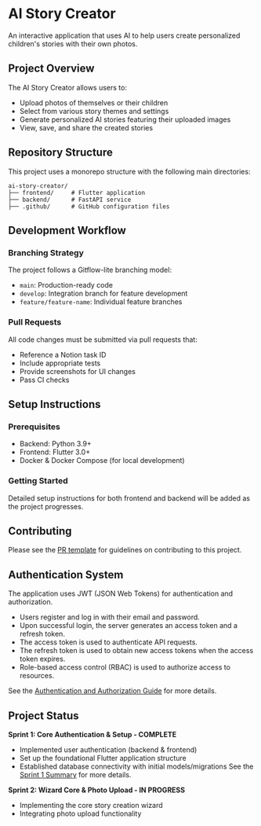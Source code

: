 # AI Story Creator

An interactive application that uses AI to help users create personalized children's stories with their own photos.

## Project Overview

The AI Story Creator allows users to:
- Upload photos of themselves or their children
- Select from various story themes and settings
- Generate personalized AI stories featuring their uploaded images
- View, save, and share the created stories

## Repository Structure

This project uses a monorepo structure with the following main directories:

```
ai-story-creator/
├── frontend/     # Flutter application
├── backend/      # FastAPI service
├── .github/      # GitHub configuration files
```

## Development Workflow

### Branching Strategy

The project follows a Gitflow-lite branching model:

- `main`: Production-ready code
- `develop`: Integration branch for feature development
- `feature/feature-name`: Individual feature branches

### Pull Requests

All code changes must be submitted via pull requests that:
- Reference a Notion task ID
- Include appropriate tests
- Provide screenshots for UI changes
- Pass CI checks

## Setup Instructions

### Prerequisites

- Backend: Python 3.9+
- Frontend: Flutter 3.0+
- Docker & Docker Compose (for local development)

### Getting Started

Detailed setup instructions for both frontend and backend will be added as the project progresses.

## Contributing

Please see the [PR template](.github/pull_request_template.md) for guidelines on contributing to this project.

## Authentication System

The application uses JWT (JSON Web Tokens) for authentication and authorization.

-   Users register and log in with their email and password.
-   Upon successful login, the server generates an access token and a refresh token.
-   The access token is used to authenticate API requests.
-   The refresh token is used to obtain new access tokens when the access token expires.
-   Role-based access control (RBAC) is used to authorize access to resources.

See the [Authentication and Authorization Guide](backend/docs/auth_guide.md) for more details.

## Project Status

**Sprint 1: Core Authentication & Setup - COMPLETE**
- Implemented user authentication (backend & frontend)
- Set up the foundational Flutter application structure
- Established database connectivity with initial models/migrations
See the [Sprint 1 Summary](Project_Docs/Sprint_1_Summary.md) for more details.

**Sprint 2: Wizard Core & Photo Upload - IN PROGRESS**
- Implementing the core story creation wizard
- Integrating photo upload functionality